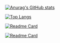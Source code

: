 [![Anurag's GitHub stats](https://github-readme-stats.vercel.app/api?username=sk-chanch&theme=radical&show_icons=true)](https://github.com/anuraghazra/github-readme-stats)

[![Top Langs](https://github-readme-stats.vercel.app/api/top-langs/?username=sk-chanch&hide=objective-c,c,java&theme=radical&layout=compact)](https://github.com/anuraghazra/github-readme-stats)

[![Readme Card](https://github-readme-stats.vercel.app/api/pin/?username=sk-chanch&repo=RxHubConnection&theme=radical)](https://github.com/sk-chanch/RxHubConnection)

[![Readme Card](https://github-readme-stats.vercel.app/api/pin/?username=sk-chanch&repo=QuillSwiftUI&theme=radical)](https://github.com/sk-chanch/QuillSwiftUI)

<!--
**sk-chanch/sk-chanch** is a ✨ _special_ ✨ repository because its `README.md` (this file) appears on your GitHub profile.

Here are some ideas to get you started:

- 🔭 I’m currently working on ...
- 🌱 I’m currently learning ...
- 👯 I’m looking to collaborate on ...
- 🤔 I’m looking for help with ...
- 💬 Ask me about ...
- 📫 How to reach me: ...
- 😄 Pronouns: ...
- ⚡ Fun fact: ...
-->
